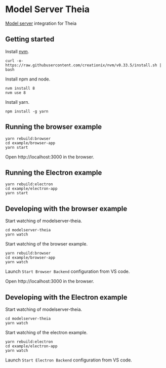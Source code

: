 # Model Server Theia
[Model server](https://github.com/eclipse/emfcloud-modelserver) integration for Theia

## Getting started

Install [nvm](https://github.com/creationix/nvm#install-script).

    curl -o- https://raw.githubusercontent.com/creationix/nvm/v0.33.5/install.sh | bash

Install npm and node.

    nvm install 8
    nvm use 8

Install yarn.

    npm install -g yarn

## Running the browser example

    yarn rebuild:browser
    cd example/browser-app
    yarn start

Open http://localhost:3000 in the browser.

## Running the Electron example

    yarn rebuild:electron
    cd example/electron-app
    yarn start

## Developing with the browser example

Start watching of modelserver-theia.

    cd modelserver-theia
    yarn watch

Start watching of the browser example.

    yarn rebuild:browser
    cd example/browser-app
    yarn watch

Launch `Start Browser Backend` configuration from VS code.

Open http://localhost:3000 in the browser.

## Developing with the Electron example

Start watching of modelserver-theia.

    cd modelserver-theia
    yarn watch

Start watching of the electron example.

    yarn rebuild:electron
    cd example/electron-app
    yarn watch

Launch `Start Electron Backend` configuration from VS code.
